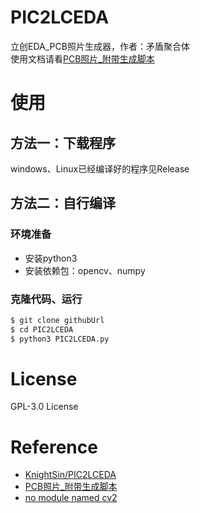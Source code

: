 # PIC2LCEDA
立创EDA_PCB照片生成器，作者：矛盾聚合体  
使用文档请看[PCB照片_附带生成脚本](https://lceda.cn/Knight_Sin/PCBzhao-pian)
# 使用
## 方法一：下载程序
windows、Linux已经编译好的程序见Release
## 方法二：自行编译
### 环境准备
- 安装python3
- 安装依赖包：opencv、numpy
### 克隆代码、运行
```bash
$ git clone githubUrl
$ cd PIC2LCEDA
$ python3 PIC2LCEDA.py
```
# License
GPL-3.0 License 
# Reference
- [KnightSin/PIC2LCEDA](https://github.com/KnightSin/PIC2LCEDA/blob/master/1.png)
- [PCB照片_附带生成脚本](https://lceda.cn/Knight_Sin/PCBzhao-pian)
- [no module named cv2](https://www.cnblogs.com/zjutzz/p/11944662.html)
